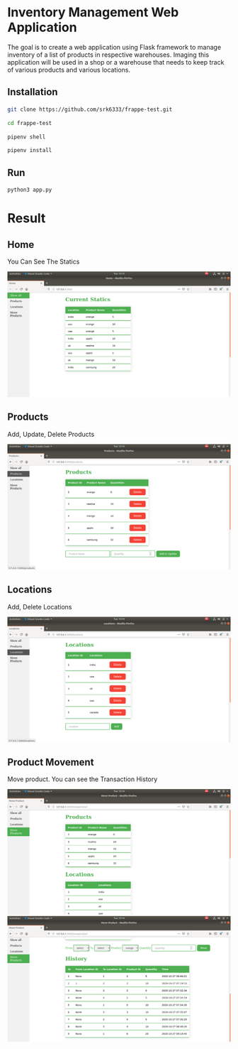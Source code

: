 # Inventory Management Web Application

The goal is to create a web application using Flask framework to manage inventory of a list of products in respective warehouses. Imaging this application will be used in a shop or a warehouse that needs to keep track of various products and various locations.

## Installation


```bash
git clone https://github.com/srk6333/frappe-test.git
```


```bash
cd frappe-test
```

```bash
pipenv shell
```

```bash
pipenv install
```

## Run

```bash
python3 app.py
```

# Result

## Home
 You Can See The Statics

 ![Home page](screenshots/home.png?raw=true "Home page")


## Products
Add, Update, Delete Products

![Products page](screenshots/products.png?raw=true "Products page")

## Locations 
Add, Delete Locations

![Locations page](screenshots/locations.png?raw=true "Locations page")

## Product Movement
 Move product.
 You can see the Transaction History

 ![Product Move page1](screenshots/productmove.png?raw=true "Product Move page2")
 ![Product Move page2](screenshots/productmove1.png?raw=true "Product Move page2")



